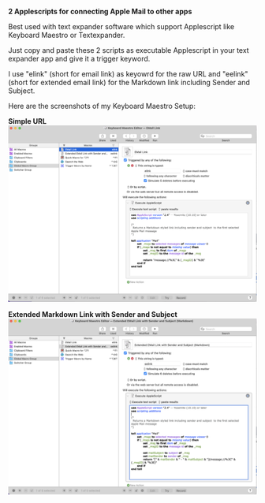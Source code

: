 **2 Applescripts for connecting Apple Mail to other apps**

Best used with text expander software which support Applescript like Keyboard Maestro or Textexpander.

Just copy and paste these 2 scripts as executable Applescript in your text expander app and give it a trigger keyword. 

I use "elink" (short for email link) as keyowrd for the raw URL and "eelink" (short for extended email link) for the Markdown link including Sender and Subject. 

Here are the screenshots of my Keyboard Maestro Setup:

**Simple URL**
![elink on Keyboard Maestro](https://github.com/palladion/AppleScripts-Mail/blob/main/Keyboard%20Maestro%20Setup%20of%20elink.png)

**Extended Markdown Link with Sender and Subject**
![eelink on Keyboard Maestro](https://github.com/palladion/AppleScripts-Mail/blob/main/Keyboard%20Maestro%20Setup%20of%20eelink.png)
